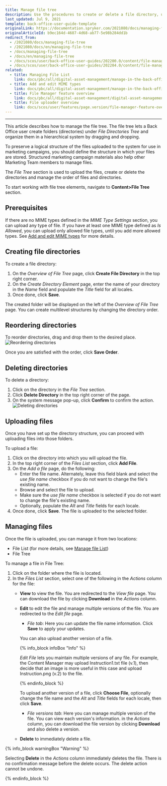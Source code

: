 ```yaml
---
title: Manage file tree
description: Use the procedures to create or delete a file directory, upload media files, change the order for file directories in the Back Office.
last_updated: Jul 9, 2021
template: back-office-user-guide-template
originalLink: https://documentation.spryker.com/2021080/docs/managing-file-tree
originalArticleId: b9ec164d-4687-4d68-ab77-5e98b284dd1b
redirect_from:
  - /2021080/docs/managing-file-tree
  - /2021080/docs/en/managing-file-tree
  - /docs/managing-file-tree
  - /docs/en/managing-file-tree
  - /docs/scos/user/back-office-user-guides/202200.0/content/file-manager/managing-file-tree.html
  - /docs/scos/user/back-office-user-guides/202204.0/content/file-manager/managing-file-tree.html  
related:
  - title: Managing File List
    link: docs/pbc/all/digital-asset-management/manage-in-the-back-office/manage-file-list.html
  - title: Add and edit MIME types
    link: docs/pbc/all/digital-asset-management/manage-in-the-back-office/add-and-edit-mime-types.html
  - title: File Manager feature overview
    link: docs/pbc/all/digital-asset-management/digital-asset-management.html
  - title: File uploader overview
    link: docs/scos/user/features/page.version/file-manager-feature-overview/file-uploader.html
---
```

---

This article describes how to manage the file tree. The file tree lets a Back Office user create folders (directories) under *File Directories Tree* and organize them in a hierarchical system by dragging and dropping.

To preserve a logical structure of the files uploaded to the system for use in marketing campaigns, you should define the structure in which your files are stored. Structured marketing campaign materials also help other Marketing Team members to manage files.

The *File Tree* section is used to upload the files, create or delete the directories and manage the order of files and directories.

To start working with file tree elements, navigate to **Content>File Tree** section.


## Prerequisites

If there are no MIME types defined in the *MIME Type Settings* section, you can upload any type of file. If you have at least one MIME type defined as *Is Allowed*, you can upload only allowed file types, until you add more allowed types. See [Add and edit MIME types](/docs/pbc/all/digital-asset-management/manage-in-the-back-office/add-and-edit-mime-types.html) for more details.


## Creating file directories

To create a file directory:

1. On the *Overview of File Tree* page, click **Create File Directory** in the top right corner.
2. On the *Create Directory Element* page, enter the name of your directory in the *Name* field and populate the *Title* field for all locales.
3. Once done, click **Save**.

The created folder will be displayed on the left of the *Overview of File Tree* page.
You can create multilevel structures by changing the directory order.

## Reordering directories

To reorder directories, drag and drop them to the desired place.
![Reordering directories](https://spryker.s3.eu-central-1.amazonaws.com/docs/User+Guides/Back+Office+User+Guides/File+Manager/Managing+File+Tree/reordering-directories.gif)

Once you are satisfied with the order, click **Save Order**.

## Deleting directories

To delete a directory:

1. Click on the directory in the *File Tree* section.
2. Click **Delete Directory** in the top right corner of the page.
3. On the system message pop-up, click **Confirm** to confirm the action.
![Deleting directories](https://spryker.s3.eu-central-1.amazonaws.com/docs/pbc/all/digital-asset-management/deleting-directories.png)

## Uploading files

Once you have set up the directory structure, you can proceed with uploading files into those folders.

To upload a file:

1. Click on the directory into which you will upload the file.
2. In the top right corner of the *Files List* section, click **Add File**.
3. On the *Add a file* page, do the following:
    * Enter the file name. Alternately, leave this field blank and select the *use file name* checkbox if you do not want to change the file's existing name.
    * Browse and select the file to upload.
    * Make sure the *use file name* checkbox is selected if you do not want to change the file's existing name.
    * Optionally, populate the *Alt* and *Title* fields for each locale.
4. Once done, click **Save**.
The file is uploaded to the selected folder.



## Managing files

Once the file is uploaded, you can manage it from two locations:

* File List (for more details, see [Manage file List](/docs/pbc/all/digital-asset-management/manage-in-the-back-office/manage-file-list.html))
* File Tree

To manage a file in File Tree:

1. Click on the folder where the file is located.
2. In the *Files List* section, select one of the following in the *Actions* column for the file:
    * **View** to view the file. You are redirected to the *View file* page. You can download the file by clicking **Download** in the *Actions* column.
  
    * **Edit** to edit the file and manage multiple versions of the file. You are redirected to the *Edit file* page. 
   
        * *File tab*: Here you can update the file name information. Click **Save** to apply your updates. 

        You can also upload another version of a file. 
       
        {% info_block infoBox "Info" %}
       
         *Edit File* lets you maintain multiple versions of any file. For example, the Content Manager may upload Instruction1.txt file (v.1), then decide that an image is more useful in this case and upload Instruction.png (v.2) to the file. 
        
        {% endinfo_block %}
          
        To upload another version of a file, click **Choose File**, optionally change the file name and the *Alt* and *Title* fields for each locale, then click **Save**.
      
        * *File versions tab*: Here you can manage multiple version of the file. You can view each version's information. in the *Actions* column, you can download the file version by clicking **Download** and also delete a version. 
 
     * **Delete** to immediately delete a file.

{% info_block warningBox "Warning" %}

Selecting **Delete** in the *Actions* column immediately deletes the file. There is no confirmation message before the delete occurs. The delete action cannot be undone. 

{% endinfo_block %}
      
